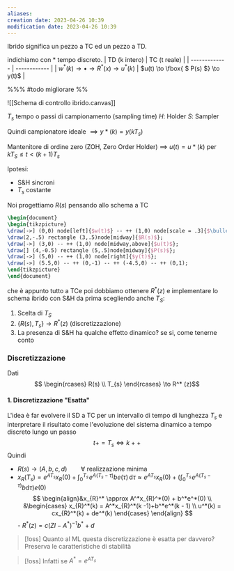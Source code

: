 ```yaml
---
aliases: 
creation date: 2023-04-26 10:39
modification date: 2023-04-26 10:39
---
```


Ibrido significa un pezzo a TC ed un pezzo a TD.

indichiamo con \* tempo discreto.
| TD (k intero) | TC (t reale) |
| ------------- | ------------ |
| $w^*(k) \to\bullet\to R^*(x)\to u^*(k)$               | $u(t) \to \fbox{ $ P(s) $} \to y(t)$      | 

%%% #todo migliorare %%

![[Schema di controllo ibrido.canvas]]

$T_{s}$ tempo o passi di campionamento (sampling time)
$H$: Holder
$S$: Sampler

Quindi campionatore ideale $\implies y*(k) = y(kT_{s})$

Mantenitore di ordine zero (ZOH, Zero Order Holder) $\implies$ $u(t) = u*(k)$ per $kT_{S} \leq t < (k + 1)T_{s}$

Ipotesi:
- S&H sincroni
- $T_{s}$ costante

Noi progettiamo $R(s)$ pensando allo schema a TC
```tikz
\begin{document}
\begin{tikzpicture}
\draw[->] (0,0) node[left]{$w(t)$} -- ++ (1,0) node[scale = .3]{$\bullet$} -- ++ (1,0);
\draw(2,-.5) rectangle (3,.5)node[midway]{$R(s)$};
\draw[->] (3,0) -- ++ (1,0) node[midway,above]{$u(t)$};
\draw[] (4,-0.5) rectangle (5,.5)node[midway]{$P(s)$};
\draw[->] (5,0) -- ++ (1,0) node[right]{$y(t)$};
\draw[->] (5.5,0) -- ++ (0,-1) -- ++ (-4.5,0) -- ++ (0,1);
\end{tikzpicture}
\end{document}
```
che è appunto tutto a TCe poi dobbiamo ottenere $R^*(z)$ e implementare lo schema ibrido con S&H da prima scegliendo anche $T_{S}$:

1. Scelta di $T_{S}$
2. $\{ R(s), T_{s} \} \to R^*(z)$ (discretizzazione)
3. La presenza di S&H ha qualche effetto dinamico? se si, come tenerne conto


### Discretizzazione
Dati
$$ \begin{rcases}
R(s) \\
T_{s}
\end{rcases} \to R^* (z)$$
#### 1. Discretizzazione "Esatta"
L'idea è far evolvere il SD a TC per un intervallo di tempo di lunghezza $T_{s}$ e interpretare il risultato come l'evoluzione del sistema dinamico a tempo discreto lungo un passo $$ t += T_{s} \iff k++$$
Quindi 
   - $R(s) \to (A,b,c,d)\qquad \forall$ realizzazione minima
   - $x_{R}(T_{s}) = e^{ AT_{s} } x_{R}(0) + \int _{0}^{T_{s}} \! e^{ A(T_{s} - \tau) }be(\tau)\, \mathrm{d}\tau \approx e^{AT_{s}}x_{R}(0) + (\int _{0}^{T_{s}} \!e^{ A(T_{s} - \tau) } b\mathrm{d}\tau) e(0)$
     $$ \begin{align}&x_{R}^* \approx A^*x_{R}^*(0) + b^*e^*(0) \\ &\begin{cases}
   x_{R}^*(k) = A^*x_{R}^*(k -1)+b^*e^*(k - 1) \\
   u^*(k) = cx_{R}^*(k) + de^*(k)
   \end{cases}
   \end{align} $$
    - $R^*(z) = c(Z I - A^*)^{-1}b^* + d$

>[!oss]
>Quanto al ML questa discretizzazione è esatta per davvero?
>Preserva le caratteristiche di stabilità

>[!oss]
>Infatti se $A^* = e^{ AT_{s} }$